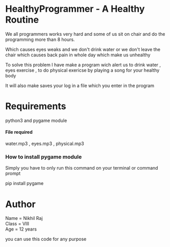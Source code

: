 # HealthyProgrammer - A Healthy Routine

We all programmers works very hard and some of us sit on chair and do the programming more than 8 hours. <br>

Which causes eyes weaks and we don't drink water or we don't leave the chair which causes back pain in whole day which make us unhealthy <br>

To solve this problem I have make a program wich alert us to drink water , eyes exercise , to do physical exericse by playing a song for your healthy body <br>

It will also make saves your log in a file which you enter in the program<br>

<h1>Requirements</h1>
<p>python3 and pygame module</p>
<h4>File required</h4>
<p>water.mp3 , eyes.mp3 , physical.mp3</p>


<h3>How to install pygame module </h3>
<p>Simply you have to only run this command on your terminal or command prompt</p>
<p>pip install pygame </p> 


<h1> Author </h1>
Name = Nikhil Raj<br>
Class = VIII<br>
Age = 12 years<br>

you can use this code for any purpose
